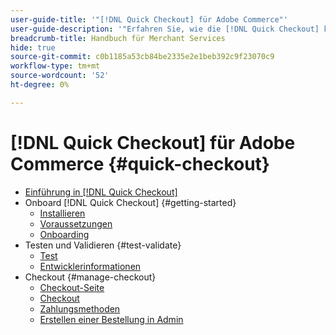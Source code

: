 ```yaml
---
user-guide-title: '"[!DNL Quick Checkout] für Adobe Commerce"'
user-guide-description: '"Erfahren Sie, wie die [!DNL Quick Checkout] kann von Ihrer Adobe Commerce-Instanz profitieren und zeigen, wie Sie die Erweiterung erfolgreich integrieren und einrichten können."'
breadcrumb-title: Handbuch für Merchant Services
hide: true
source-git-commit: c0b1185a53cb84be2335e2e1beb392c9f23070c9
workflow-type: tm+mt
source-wordcount: '52'
ht-degree: 0%

---
```



# [!DNL Quick Checkout] für Adobe Commerce {#quick-checkout}

- [Einführung in [!DNL Quick Checkout]](overview.md)
- Onboard [!DNL Quick Checkout] {#getting-started}
   - [Installieren](install.md)
   - [Voraussetzungen](prerequisites.md)
   - [Onboarding](onboarding.md)
- Testen und Validieren {#test-validate}
   - [Test](testing.md)
   - [Entwicklerinformationen](developer.md)
- Checkout {#manage-checkout}
   - [Checkout-Seite](checkout-page.md)
   - [Checkout](checkout-flow.md)
   - [Zahlungsmethoden](payment-methods.md)
   - [Erstellen einer Bestellung in Admin](create-order-admin.md)
